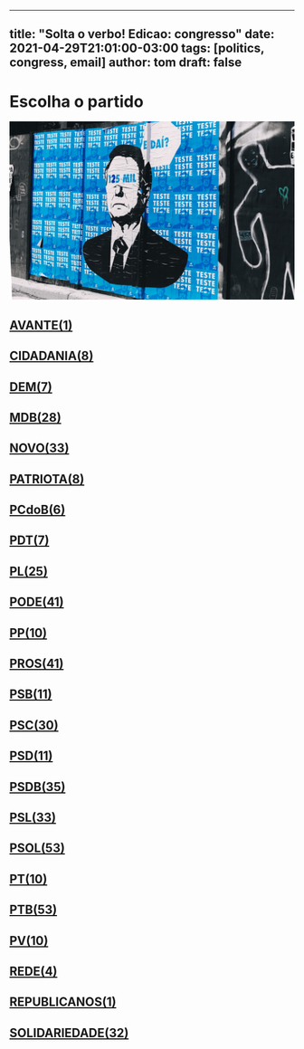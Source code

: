 
---
title: "Solta o verbo! Edicao: congresso"
date: 2021-04-29T21:01:00-03:00
tags: [politics, congress, email]
author: tom
draft: false
---
<h1>Escolha o partido</h1>
<img src="/images/bolsonegligencia.jpeg" />
<h2><a href="mailto:dep.luistibe@camara.leg.br,"> AVANTE(1) </a></h2><h2><a href="mailto:dep.chiquinhobrazao@camara.leg.br,dep.ledasadala@camara.leg.br,dep.tito@camara.leg.br,dep.sebastiaooliveira@camara.leg.br,dep.andrejanones@camara.leg.br,dep.greyceelias@camara.leg.br,dep.pastorsargentoisidorio@camara.leg.br,dep.paulabelmonte@camara.leg.br,"> CIDADANIA(8) </a></h2><h2><a href="mailto:dep.davitoria@camara.leg.br,dep.carmenzanotto@camara.leg.br,dep.danielcoelho@camara.leg.br,dep.alexmanente@camara.leg.br,dep.arnaldojardim@camara.leg.br,dep.rubensbueno@camara.leg.br,dep.rodrigomaia@camara.leg.br,"> DEM(7) </a></h2><h2><a href="mailto:dep.geninhozuliani@camara.leg.br,dep.luismiranda@camara.leg.br,dep.pauloazi@camara.leg.br,dep.igorkannario@camara.leg.br,dep.carloshenriquegaguim@camara.leg.br,dep.arthuroliveiramaia@camara.leg.br,dep.marcossoares@camara.leg.br,dep.dr.zachariascalil@camara.leg.br,dep.bilacpinto@camara.leg.br,dep.anibalgomes@camara.leg.br,dep.helioleite@camara.leg.br,dep.fernandocoelhofilho@camara.leg.br,dep.elmarnascimento@camara.leg.br,dep.juscelinofilho@camara.leg.br,dep.kimkataguiri@camara.leg.br,dep.efraimfilho@camara.leg.br,dep.pedrolupion@camara.leg.br,dep.elicorreafilho@camara.leg.br,dep.davidsoares@camara.leg.br,dep.alanrick@camara.leg.br,dep.professoradorinhaseabrarezende@camara.leg.br,dep.josemarioschreiner@camara.leg.br,dep.sostenescavalcante@camara.leg.br,dep.leurlomantojunior@camara.leg.br,dep.alexandreleite@camara.leg.br,dep.normaayub@camara.leg.br,dep.olivalmarques@camara.leg.br,dep.dulcemiranda@camara.leg.br,"> MDB(28) </a></h2><h2><a href="mailto:dep.gutembergreis@camara.leg.br,dep.sergiosouza@camara.leg.br,dep.mosesrodrigues@camara.leg.br,dep.newtoncardosojr@camara.leg.br,dep.marcosaureliosampaio@camara.leg.br,dep.giovanifeltes@camara.leg.br,dep.raulhenry@camara.leg.br,dep.flavianomelo@camara.leg.br,dep.elcionebarbalho@camara.leg.br,dep.osmarterra@camara.leg.br,dep.maurolopes@camara.leg.br,dep.celsomaldaner@camara.leg.br,dep.fabioramalho@camara.leg.br,dep.rogeriopeninhamendonca@camara.leg.br,dep.danieladowaguinho@camara.leg.br,dep.carloschiodini@camara.leg.br,dep.fabioreis@camara.leg.br,dep.marciobiolchi@camara.leg.br,dep.valtenirpereira@camara.leg.br,dep.walteralves@camara.leg.br,dep.juarezcosta@camara.leg.br,dep.jessicasales@camara.leg.br,dep.luciomosquini@camara.leg.br,dep.hildorocha@camara.leg.br,dep.isnaldobulhoesjr@camara.leg.br,dep.baleiarossi@camara.leg.br,dep.herculanopassos@camara.leg.br,dep.hermesparcianello@camara.leg.br,dep.joaomarcelosouza@camara.leg.br,dep.alceumoreira@camara.leg.br,dep.josepriante@camara.leg.br,dep.herciliocoelhodiniz@camara.leg.br,dep.pauloganime@camara.leg.br,"> NOVO(33) </a></h2><h2><a href="mailto:dep.alexisfonteyne@camara.leg.br,dep.gilsonmarques@camara.leg.br,dep.tiagomitraud@camara.leg.br,dep.adrianaventura@camara.leg.br,dep.viniciuspoit@camara.leg.br,dep.marcelvanhattem@camara.leg.br,dep.lucasgonzalez@camara.leg.br,dep.pastoreurico@camara.leg.br,"> PATRIOTA(8) </a></h2><h2><a href="mailto:dep.fredcosta@camara.leg.br,dep.marrecafilho@camara.leg.br,dep.dr.frederico@camara.leg.br,dep.roman@camara.leg.br,dep.alcidesrodrigues@camara.leg.br,dep.perpetuaalmeida@camara.leg.br,"> PCdoB(6) </a></h2><h2><a href="mailto:dep.danielalmeida@camara.leg.br,dep.professoramarcivania@camara.leg.br,dep.aliceportugal@camara.leg.br,dep.renildocalheiros@camara.leg.br,dep.orlandosilva@camara.leg.br,dep.jandirafeghali@camara.leg.br,dep.dagobertonogueira@camara.leg.br,"> PDT(7) </a></h2><h2><a href="mailto:dep.damiaofeliciano@camara.leg.br,dep.alexsantana@camara.leg.br,dep.fabiohenrique@camara.leg.br,dep.leonidascristino@camara.leg.br,dep.pompeodemattos@camara.leg.br,dep.felixmendoncajunior@camara.leg.br,dep.jesussergio@camara.leg.br,dep.eduardobismarck@camara.leg.br,dep.wolneyqueiroz@camara.leg.br,dep.silviacristina@camara.leg.br,dep.subtenentegonzaga@camara.leg.br,dep.gustavofruet@camara.leg.br,dep.tabataamaral@camara.leg.br,dep.idilvanalencar@camara.leg.br,dep.marioheringer@camara.leg.br,dep.totonholopes@camara.leg.br,dep.andrefigueiredo@camara.leg.br,dep.marlonsantos@camara.leg.br,dep.pauloramos@camara.leg.br,dep.flavionogueira@camara.leg.br,dep.flaviamorais@camara.leg.br,dep.chicodangelo@camara.leg.br,dep.tuliogadelha@camara.leg.br,dep.afonsomotta@camara.leg.br,dep.josimarmaranhaozinho@camara.leg.br,"> PL(25) </a></h2><h2><a href="mailto:dep.laertebessa@camara.leg.br,dep.ediolopes@camara.leg.br,dep.pastorgil@camara.leg.br,dep.luizcarlosmotta@camara.leg.br,dep.lincolnportela@camara.leg.br,dep.zevitor@camara.leg.br,dep.joaomaia@camara.leg.br,dep.luiznishimori@camara.leg.br,dep.fernandorodolfo@camara.leg.br,dep.joaocarlosbacelar@camara.leg.br,dep.miguellombardi@camara.leg.br,dep.gelsonazevedo@camara.leg.br,dep.giacobo@camara.leg.br,dep.luizantoniocorrea@camara.leg.br,dep.giovanicherini@camara.leg.br,dep.marcioalvino@camara.leg.br,dep.marceloramos@camara.leg.br,dep.magdamofatto@camara.leg.br,dep.joserocha@camara.leg.br,dep.abiliosantana@camara.leg.br,dep.paulofreirecosta@camara.leg.br,dep.juniormano@camara.leg.br,dep.wellingtonroberto@camara.leg.br,dep.aeltonfreitas@camara.leg.br,dep.viniciusgurgel@camara.leg.br,dep.vicentinhojunior@camara.leg.br,dep.valdevannoventa@camara.leg.br,dep.altineucortes@camara.leg.br,dep.tiririca@camara.leg.br,dep.sorayasantos@camara.leg.br,dep.boscocosta@camara.leg.br,dep.sergiotoledo@camara.leg.br,dep.capitaoaugusto@camara.leg.br,dep.capitaofabioabreu@camara.leg.br,dep.christianedesouzayared@camara.leg.br,dep.cristianovale@camara.leg.br,dep.raimundocosta@camara.leg.br,dep.juniorlourenco@camara.leg.br,dep.dr.jaziel@camara.leg.br,dep.policialkatiasastre@camara.leg.br,dep.leomoraes@camara.leg.br,"> PODE(41) </a></h2><h2><a href="mailto:dep.igortimo@camara.leg.br,dep.josivaldojp@camara.leg.br,dep.josenelto@camara.leg.br,dep.robertodelucena@camara.leg.br,dep.ricardoteobaldo@camara.leg.br,dep.diegogarcia@camara.leg.br,dep.renataabreu@camara.leg.br,dep.bacelar@camara.leg.br,dep.josemedeiros@camara.leg.br,dep.covattifilho@camara.leg.br,"> PP(10) </a></h2><h2><a href="mailto:dep.marionegromontejr@camara.leg.br,dep.jeronimogoergen@camara.leg.br,dep.margaretecoelho@camara.leg.br,dep.adrianodobaldy@camara.leg.br,dep.jaquelinecassol@camara.leg.br,dep.pinheirinho@camara.leg.br,dep.pedrowestphalen@camara.leg.br,dep.andrefufuca@camara.leg.br,dep.angelaamin@camara.leg.br,dep.iracemaportella@camara.leg.br,dep.guilhermederrite@camara.leg.br,dep.guilhermemussi@camara.leg.br,dep.cacaleao@camara.leg.br,dep.ajalbuquerque@camara.leg.br,dep.eduardodafonte@camara.leg.br,dep.marceloaro@camara.leg.br,dep.arthurlira@camara.leg.br,dep.atilalins@camara.leg.br,dep.atilalira@camara.leg.br,dep.betorosado@camara.leg.br,dep.celinaleao@camara.leg.br,dep.andreabdon@camara.leg.br,dep.ronaldocarletto@camara.leg.br,dep.christinoaureo@camara.leg.br,dep.dimasfabiano@camara.leg.br,dep.dr.luizantonioteixeirajr@camara.leg.br,dep.ricardoizar@camara.leg.br,dep.aguinaldoribeiro@camara.leg.br,dep.afonsohamm@camara.leg.br,dep.professoralcides@camara.leg.br,dep.ricardobarros@camara.leg.br,dep.fernandomonteiro@camara.leg.br,dep.faustopinato@camara.leg.br,dep.francocartafina@camara.leg.br,dep.nerigeller@camara.leg.br,dep.juliolopes@camara.leg.br,dep.claudiocajado@camara.leg.br,dep.laerciooliveira@camara.leg.br,dep.evairvieirademelo@camara.leg.br,dep.hirangoncalves@camara.leg.br,dep.gastaovieira@camara.leg.br,"> PROS(41) </a></h2><h2><a href="mailto:dep.bocaaberta@camara.leg.br,dep.toninhowandscheer@camara.leg.br,dep.clarissagarotinho@camara.leg.br,dep.welitonprado@camara.leg.br,dep.erosbiondini@camara.leg.br,dep.capitaowagner@camara.leg.br,dep.carladickson@camara.leg.br,dep.acaciofavacho@camara.leg.br,dep.ulduricojunior@camara.leg.br,dep.vaidonoliveira@camara.leg.br,dep.vilsondafetaemg@camara.leg.br,"> PSB(11) </a></h2><h2><a href="mailto:dep.lidicedamata@camara.leg.br,dep.lizianebayer@camara.leg.br,dep.lucianoducci@camara.leg.br,dep.jeffersoncampos@camara.leg.br,dep.alessandromolon@camara.leg.br,dep.alielmachado@camara.leg.br,dep.emidinhomadeira@camara.leg.br,dep.rodrigoagostinho@camara.leg.br,dep.danilocabral@camara.leg.br,dep.rafaelmotta@camara.leg.br,dep.odoricomonteiro@camara.leg.br,dep.eliasvaz@camara.leg.br,dep.felipecarreras@camara.leg.br,dep.juliodelgado@camara.leg.br,dep.feliperigoni@camara.leg.br,dep.miltoncoelho@camara.leg.br,dep.ricardosilva@camara.leg.br,dep.mauronazif@camara.leg.br,dep.tedconti@camara.leg.br,dep.rodrigocoelho@camara.leg.br,dep.cassioandrade@camara.leg.br,dep.gonzagapatriota@camara.leg.br,dep.rosanavalle@camara.leg.br,dep.tadeualencar@camara.leg.br,dep.biradopindare@camara.leg.br,dep.heitorschuch@camara.leg.br,dep.camilocapiberibe@camara.leg.br,dep.gervasiomaia@camara.leg.br,dep.marcelonilo@camara.leg.br,dep.otonidepaula@camara.leg.br,"> PSC(30) </a></h2><h2><a href="mailto:dep.leonardogadelha@camara.leg.br,dep.euclydespettersen@camara.leg.br,dep.osiresdamaso@camara.leg.br,dep.ricardodakarol@camara.leg.br,dep.glaustindafokus@camara.leg.br,dep.aluisiomendes@camara.leg.br,dep.andreferreira@camara.leg.br,dep.gilbertonascimento@camara.leg.br,dep.pauloeduardomartins@camara.leg.br,dep.lauriete@camara.leg.br,dep.sidneyleite@camara.leg.br,"> PSD(11) </a></h2><h2><a href="mailto:dep.paulovicentecaleffi@camara.leg.br,dep.vermelho@camara.leg.br,dep.ottoalencarfilho@camara.leg.br,dep.stefanoaguiar@camara.leg.br,dep.pedroaugustopalareti@camara.leg.br,dep.sergiobrito@camara.leg.br,dep.sargentofahur@camara.leg.br,dep.marxbeltrao@camara.leg.br,dep.ricardoguidi@camara.leg.br,dep.misaelvarella@camara.leg.br,dep.neucimarfraga@camara.leg.br,dep.reinholdstephanesjunior@camara.leg.br,dep.paulomagalhaes@camara.leg.br,dep.marcobertaiolli@camara.leg.br,dep.joaquimpassarinho@camara.leg.br,dep.andredepaula@camara.leg.br,dep.cezinhademadureira@camara.leg.br,dep.charlesfernandes@camara.leg.br,dep.hugoleal@camara.leg.br,dep.haroldocathedral@camara.leg.br,dep.juniorferrari@camara.leg.br,dep.domingosneto@camara.leg.br,dep.antoniobrito@camara.leg.br,dep.diegoandrade@camara.leg.br,dep.expeditonetto@camara.leg.br,dep.fabiomitidieri@camara.leg.br,dep.edilaziojunior@camara.leg.br,dep.delegadoedermauro@camara.leg.br,dep.juliocesar@camara.leg.br,dep.flordelis@camara.leg.br,dep.franciscojr@camara.leg.br,dep.fabiotrad@camara.leg.br,dep.darcidematos@camara.leg.br,dep.josenunes@camara.leg.br,dep.mararocha@camara.leg.br,"> PSDB(35) </a></h2><h2><a href="mailto:dep.samuelmoreira@camara.leg.br,dep.celsosabino@camara.leg.br,dep.sheridan@camara.leg.br,dep.ednahenrique@camara.leg.br,dep.celiosilveira@camara.leg.br,dep.eduardobarbosa@camara.leg.br,dep.rodrigodecastro@camara.leg.br,dep.marianacarvalho@camara.leg.br,dep.nilsonpinto@camara.leg.br,dep.terezanelma@camara.leg.br,dep.eduardocury@camara.leg.br,dep.geovaniadesa@camara.leg.br,dep.otavioleite@camara.leg.br,dep.carlossampaio@camara.leg.br,dep.rosemodesto@camara.leg.br,dep.rossoni@camara.leg.br,dep.daniloforte@camara.leg.br,dep.brunafurlan@camara.leg.br,dep.biacavassa@camara.leg.br,dep.betopereira@camara.leg.br,dep.danieltrzeciak@camara.leg.br,dep.pauloabiackel@camara.leg.br,dep.vitorlippi@camara.leg.br,dep.lucasredecker@camara.leg.br,dep.alexandrefrota@camara.leg.br,dep.domingossavio@camara.leg.br,dep.pedrovilela@camara.leg.br,dep.aecioneves@camara.leg.br,dep.rafafa@camara.leg.br,dep.adolfoviana@camara.leg.br,dep.luizcarlos@camara.leg.br,dep.vanderleimacris@camara.leg.br,dep.fabioschiochet@camara.leg.br,"> PSL(33) </a></h2><h2><a href="mailto:dep.nereucrispim@camara.leg.br,dep.danielsilveira@camara.leg.br,dep.professorjoziel@camara.leg.br,dep.delegadomarcelofreitas@camara.leg.br,dep.delegadopablo@camara.leg.br,dep.professoradayanepimentel@camara.leg.br,dep.delegadoantoniofurtado@camara.leg.br,dep.danielfreitas@camara.leg.br,dep.delegadowaldir@camara.leg.br,dep.nelsonbarbudo@camara.leg.br,dep.coroneltadeu@camara.leg.br,dep.carlosjordy@camara.leg.br,dep.coronelchrisostomo@camara.leg.br,dep.coronelarmando@camara.leg.br,dep.carolinedetoni@camara.leg.br,dep.christonietto@camara.leg.br,dep.eduardobolsonaro@camara.leg.br,dep.dr.luizovando@camara.leg.br,dep.dra.sorayamanato@camara.leg.br,dep.charllesevangelista@camara.leg.br,dep.nicoletti@camara.leg.br,dep.feliciolaterca@camara.leg.br,dep.junioamaral@camara.leg.br,dep.alinesleutjes@camara.leg.br,dep.marcelobrum@camara.leg.br,dep.heitorfreire@camara.leg.br,dep.marceloalvaroantonio@camara.leg.br,dep.majorfabiana@camara.leg.br,dep.felipefrancischini@camara.leg.br,dep.luizphilippedeorleansebraganca@camara.leg.br,dep.heliolopes@camara.leg.br,dep.luizlima@camara.leg.br,dep.lucianobivar@camara.leg.br,dep.lourivalgomes@camara.leg.br,dep.loestertrutis@camara.leg.br,dep.alesilva@camara.leg.br,dep.joicehasselmann@camara.leg.br,dep.vitorhugo@camara.leg.br,dep.leomotta@camara.leg.br,dep.abouanni@camara.leg.br,dep.julianlemos@camara.leg.br,dep.gurgel@camara.leg.br,dep.guigapeixoto@camara.leg.br,dep.carlazambelli@camara.leg.br,dep.bibonunes@camara.leg.br,dep.bozzella@camara.leg.br,dep.generalpeternelli@camara.leg.br,dep.marciolabre@camara.leg.br,dep.generalgirao@camara.leg.br,dep.filipebarros@camara.leg.br,dep.sanderson@camara.leg.br,dep.biakicis@camara.leg.br,dep.ivanvalente@camara.leg.br,"> PSOL(53) </a></h2><h2><a href="mailto:dep.vivireis@camara.leg.br,dep.fernandamelchionna@camara.leg.br,dep.taliriapetrone@camara.leg.br,dep.davidmiranda@camara.leg.br,dep.samiabomfim@camara.leg.br,dep.marcelofreixo@camara.leg.br,dep.aureacarolina@camara.leg.br,dep.luizaerundina@camara.leg.br,dep.glauberbraga@camara.leg.br,dep.bohngass@camara.leg.br,"> PT(10) </a></h2><h2><a href="mailto:dep.afonsoflorence@camara.leg.br,dep.waldenorpereira@camara.leg.br,dep.zecarlos@camara.leg.br,dep.airtonfaleiro@camara.leg.br,dep.zeneto@camara.leg.br,dep.rogeriocorreia@camara.leg.br,dep.reginaldolopes@camara.leg.br,dep.ruifalcao@camara.leg.br,dep.rejanedias@camara.leg.br,dep.alexandrepadilha@camara.leg.br,dep.vanderloubet@camara.leg.br,dep.valmirassuncao@camara.leg.br,dep.rubensotoni@camara.leg.br,dep.betofaro@camara.leg.br,dep.arlindochinaglia@camara.leg.br,dep.beneditadasilva@camara.leg.br,dep.carlosveras@camara.leg.br,dep.carloszarattini@camara.leg.br,dep.celiomoura@camara.leg.br,dep.alencarsantanabraga@camara.leg.br,dep.vicentinho@camara.leg.br,dep.zecadirceu@camara.leg.br,dep.mariadorosario@camara.leg.br,dep.professorarosaneide@camara.leg.br,dep.joaodaniel@camara.leg.br,dep.enioverri@camara.leg.br,dep.henriquefontana@camara.leg.br,dep.luiziannelins@camara.leg.br,dep.erikakokay@camara.leg.br,dep.padrejoao@camara.leg.br,dep.odaircunha@camara.leg.br,dep.nataliabonavides@camara.leg.br,dep.merlongsolano@camara.leg.br,dep.heldersalomao@camara.leg.br,dep.freianastacioribeiro@camara.leg.br,dep.gleisihoffmann@camara.leg.br,dep.marcon@camara.leg.br,dep.niltotatto@camara.leg.br,dep.joseairtonfelixcirilo@camara.leg.br,dep.jorgesolla@camara.leg.br,dep.joseguimaraes@camara.leg.br,dep.pedrouczai@camara.leg.br,dep.pauloteixeira@camara.leg.br,dep.paulopimenta@camara.leg.br,dep.joseildoramos@camara.leg.br,dep.pauloguedes@camara.leg.br,dep.leonardomonteiro@camara.leg.br,dep.mariliaarraes@camara.leg.br,dep.paulao@camara.leg.br,dep.patrusananias@camara.leg.br,dep.leodebrito@camara.leg.br,dep.josericardo@camara.leg.br,dep.paulobengtson@camara.leg.br,"> PTB(53) </a></h2><h2><a href="mailto:dep.wilsonsantiago@camara.leg.br,dep.emanuelpinheironeto@camara.leg.br,dep.luisacanziani@camara.leg.br,dep.mauriciodziedricki@camara.leg.br,dep.pedroaugustobezerra@camara.leg.br,dep.marcelomoraes@camara.leg.br,dep.pedrolucasfernandes@camara.leg.br,dep.eduardocosta@camara.leg.br,dep.nivaldoalbuquerque@camara.leg.br,dep.leandre@camara.leg.br,"> PV(10) </a></h2><h2><a href="mailto:dep.professorisraelbatista@camara.leg.br,dep.enricomisasi@camara.leg.br,dep.celiostudart@camara.leg.br,dep.joeniawapichana@camara.leg.br,"> REDE(4) </a></h2><h2><a href="mailto:dep.cleberverde@camara.leg.br,"> REPUBLICANOS(1) </a></h2><h2><a href="mailto:dep.luizaogoulart@camara.leg.br,dep.rosangelagomes@camara.leg.br,dep.hugomotta@camara.leg.br,dep.vavamartins@camara.leg.br,dep.jhonatandejesus@camara.leg.br,dep.joaocampos@camara.leg.br,dep.lafayettedeandrada@camara.leg.br,dep.ossesiosilva@camara.leg.br,dep.amaroneto@camara.leg.br,dep.jorgebraz@camara.leg.br,dep.pr.marcofeliciano@camara.leg.br,dep.juliocesarribeiro@camara.leg.br,dep.robertoalves@camara.leg.br,dep.celsorussomanno@camara.leg.br,dep.viniciuscarvalho@camara.leg.br,dep.silascamara@camara.leg.br,dep.alinegurgel@camara.leg.br,dep.carlosgomes@camara.leg.br,dep.mariarosas@camara.leg.br,dep.silviocostafilho@camara.leg.br,dep.severinopessoa@camara.leg.br,dep.gilcutrim@camara.leg.br,dep.gilbertoabramo@camara.leg.br,dep.marcospereira@camara.leg.br,dep.heliocosta@camara.leg.br,dep.marciomarinho@camara.leg.br,dep.benesleocadio@camara.leg.br,dep.dr.goncalo@camara.leg.br,dep.tiaeron@camara.leg.br,dep.aroldomartins@camara.leg.br,dep.capitaoalbertoneto@camara.leg.br,dep.zesilva@camara.leg.br,"> SOLIDARIEDADE(32) </a></h2>